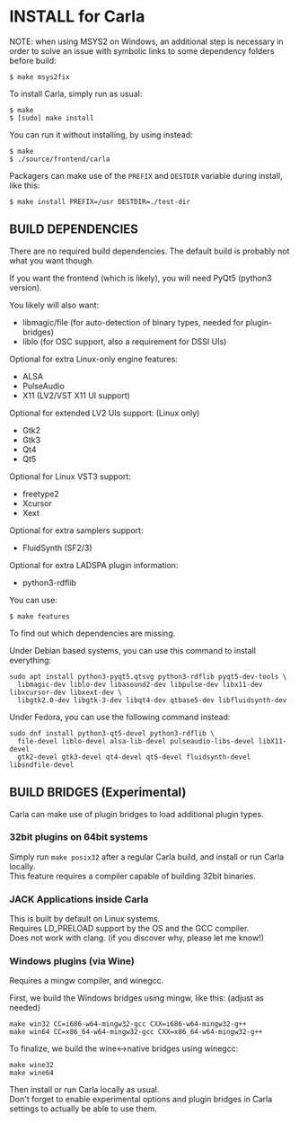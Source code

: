 # INSTALL for Carla

NOTE: when using MSYS2 on Windows, an additional step is necessary in order
to solve an issue with symbolic links to some dependency folders before build:
```
$ make msys2fix
```

To install Carla, simply run as usual:
```
$ make
$ [sudo] make install
```

You can run it without installing, by using instead:
```
$ make
$ ./source/frontend/carla
```

Packagers can make use of the `PREFIX` and `DESTDIR` variable during install, like this:
```
$ make install PREFIX=/usr DESTDIR=./test-dir
```

## BUILD DEPENDENCIES

There are no required build dependencies. The default build is probably not what you want though.

If you want the frontend (which is likely), you will need PyQt5 (python3 version).

You likely will also want:

 - libmagic/file (for auto-detection of binary types, needed for plugin-bridges)
 - liblo         (for OSC support, also a requirement for DSSI UIs)

Optional for extra Linux-only engine features:

 - ALSA
 - PulseAudio
 - X11 (LV2/VST X11 UI support)

Optional for extended LV2 UIs support: (Linux only)

 - Gtk2
 - Gtk3
 - Qt4
 - Qt5

Optional for Linux VST3 support:

 - freetype2
 - Xcursor
 - Xext

Optional for extra samplers support:

 - FluidSynth (SF2/3)

Optional for extra LADSPA plugin information:

 - python3-rdflib


You can use:
```
$ make features
```
To find out which dependencies are missing.


Under Debian based systems, you can use this command to install everything:
```
sudo apt install python3-pyqt5.qtsvg python3-rdflib pyqt5-dev-tools \
  libmagic-dev liblo-dev libasound2-dev libpulse-dev libx11-dev libxcursor-dev libxext-dev \
  libgtk2.0-dev libgtk-3-dev libqt4-dev qtbase5-dev libfluidsynth-dev
```

Under Fedora, you can use the following command instead:
```
sudo dnf install python3-qt5-devel python3-rdflib \
  file-devel liblo-devel alsa-lib-devel pulseaudio-libs-devel libX11-devel
  gtk2-devel gtk3-devel qt4-devel qt5-devel fluidsynth-devel libsndfile-devel
```

## BUILD BRIDGES (Experimental)

Carla can make use of plugin bridges to load additional plugin types.

### 32bit plugins on 64bit systems

Simply run `make posix32` after a regular Carla build, and install or run Carla locally.<br/>
This feature requires a compiler capable of building 32bit binaries.

### JACK Applications inside Carla

This is built by default on Linux systems.<br/>
Requires LD_PRELOAD support by the OS and the GCC compiler.<br/>
Does not work with clang. (if you discover why, please let me know!)

### Windows plugins (via Wine)

Requires a mingw compiler, and winegcc.

First, we build the Windows bridges using mingw, like this: (adjust as needed)
```
make win32 CC=i686-w64-mingw32-gcc CXX=i686-w64-mingw32-g++
make win64 CC=x86_64-w64-mingw32-gcc CXX=x86_64-w64-mingw32-g++
```

To finalize, we build the wine<->native bridges using winegcc:
```
make wine32
make wine64
```

Then install or run Carla locally as usual.<br/>
Don't forget to enable experimental options and plugin bridges in Carla settings to actually be able to use them.
